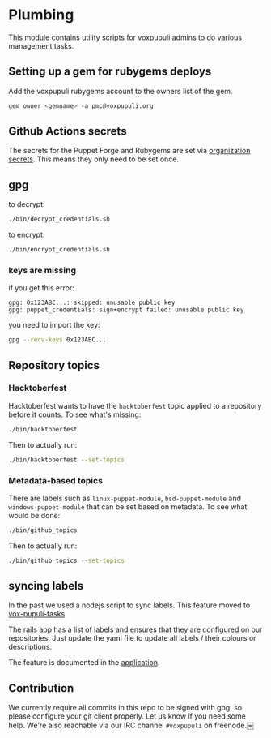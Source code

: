 # Plumbing

This module contains utility scripts for voxpupuli admins to
do various management tasks.

## Setting up a gem for rubygems deploys

Add the voxpupuli rubygems account to the owners list of the gem.

```bash
gem owner <gemname> -a pmc@voxpupuli.org
```

## Github Actions secrets

The secrets for the Puppet Forge and Rubygems are set via [organization secrets](https://github.com/organizations/voxpupuli/settings/secrets/actions). This means they only need to be set once.

## gpg

to decrypt:

```bash
./bin/decrypt_credentials.sh
```

to encrypt:

```bash
./bin/encrypt_credentials.sh
```

### keys are missing

if you get this error:

```text
gpg: 0x123ABC...: skipped: unusable public key
gpg: puppet_credentials: sign+encrypt failed: unusable public key
```

you need to import the key:

```bash
gpg --recv-keys 0x123ABC...
```

## Repository topics

### Hacktoberfest

Hacktoberfest wants to have the `hacktoberfest` topic applied to a repository before it counts. To see what's missing:
```bash
./bin/hacktoberfest
```

Then to actually run:
```bash
./bin/hacktoberfest --set-topics
```

### Metadata-based topics

There are labels such as `linux-puppet-module`, `bsd-puppet-module` and `windows-puppet-module` that can be set based on metadata. To see what would be done:
```bash
./bin/github_topics
```

Then to actually run:
```bash
./bin/github_topics --set-topics
```

## syncing labels

In the past we used a nodejs script to sync labels. This feature moved to
[vox-pupuli-tasks](https://github.com/voxpupuli/vox-pupuli-tasks#vox-pupuli-tasks---the-webapp-for-community-management)

The rails app has a [list of labels](https://github.com/voxpupuli/vox-pupuli-tasks/blob/67d27076e025de2d8336d535da91eac8bb5d667f/config/voxpupuli.yml#L42)
and ensures that they are configured on our repositories. Just update the yaml
file to update all labels / their colours or descriptions.

The feature is documented in the [application](https://github.com/voxpupuli/vox-pupuli-tasks#sync-github-labels).

## Contribution

We currently require all commits in this repo to be signed with gpg, so please
configure your git client properly. Let us know if you need some help. We're
also reachable via our IRC channel `#voxpupuli` on freenode.￼
